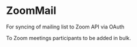 # ZoomMail

For syncing of mailing list to Zoom API via OAuth

To Zoom meetings participants to be added in bulk.

